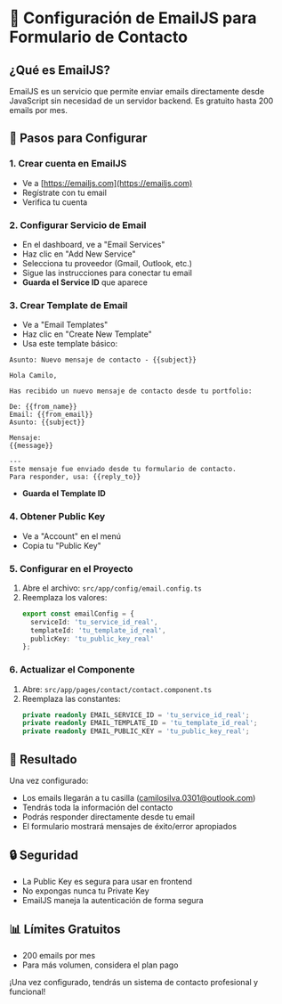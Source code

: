 # 📧 Configuración de EmailJS para Formulario de Contacto

## ¿Qué es EmailJS?
EmailJS es un servicio que permite enviar emails directamente desde JavaScript sin necesidad de un servidor backend. Es gratuito hasta 200 emails por mes.

## 🚀 Pasos para Configurar

### 1. Crear cuenta en EmailJS
- Ve a [https://emailjs.com](https://emailjs.com)
- Regístrate con tu email
- Verifica tu cuenta

### 2. Configurar Servicio de Email
- En el dashboard, ve a "Email Services"
- Haz clic en "Add New Service"
- Selecciona tu proveedor (Gmail, Outlook, etc.)
- Sigue las instrucciones para conectar tu email
- **Guarda el Service ID** que aparece

### 3. Crear Template de Email
- Ve a "Email Templates"
- Haz clic en "Create New Template"
- Usa este template básico:

```
Asunto: Nuevo mensaje de contacto - {{subject}}

Hola Camilo,

Has recibido un nuevo mensaje de contacto desde tu portfolio:

De: {{from_name}}
Email: {{from_email}}
Asunto: {{subject}}

Mensaje:
{{message}}

---
Este mensaje fue enviado desde tu formulario de contacto.
Para responder, usa: {{reply_to}}
```

- **Guarda el Template ID**

### 4. Obtener Public Key
- Ve a "Account" en el menú
- Copia tu "Public Key"

### 5. Configurar en el Proyecto
1. Abre el archivo: `src/app/config/email.config.ts`
2. Reemplaza los valores:
   ```typescript
   export const emailConfig = {
     serviceId: 'tu_service_id_real',
     templateId: 'tu_template_id_real', 
     publicKey: 'tu_public_key_real'
   };
   ```

### 6. Actualizar el Componente
1. Abre: `src/app/pages/contact/contact.component.ts`
2. Reemplaza las constantes:
   ```typescript
   private readonly EMAIL_SERVICE_ID = 'tu_service_id_real';
   private readonly EMAIL_TEMPLATE_ID = 'tu_template_id_real'; 
   private readonly EMAIL_PUBLIC_KEY = 'tu_public_key_real';
   ```

## 🎯 Resultado
Una vez configurado:
- Los emails llegarán a tu casilla (camilosilva.0301@outlook.com)
- Tendrás toda la información del contacto
- Podrás responder directamente desde tu email
- El formulario mostrará mensajes de éxito/error apropiados

## 🔒 Seguridad
- La Public Key es segura para usar en frontend
- No expongas nunca tu Private Key
- EmailJS maneja la autenticación de forma segura

## 📊 Límites Gratuitos
- 200 emails por mes
- Para más volumen, considera el plan pago

¡Una vez configurado, tendrás un sistema de contacto profesional y funcional!
